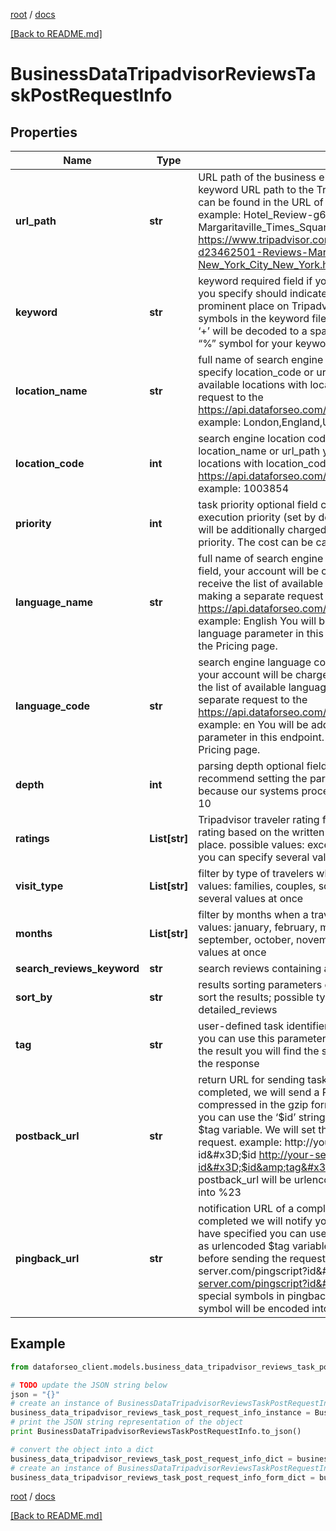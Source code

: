 [root](./../ "root") / [docs](./ "docs")

[[Back to README.md]](./../README.md "[Back to README.md]")

# BusinessDataTripadvisorReviewsTaskPostRequestInfo

## Properties

Name | Type | Description | Notes
------------ | ------------- | ------------- | -------------
**url_path** | **str** | URL path of the business entity required field if you do not specify keyword URL path to the Tripadvisor page of the business entity; can be found in the URL of the business entity on Tripadvisor example: Hotel_Review-g60763-d23462501-Reviews-Margaritaville_Times_Square-New_York_City_New_York.html https://www.tripadvisor.com/Hotel_Review-g60763-d23462501-Reviews-Margaritaville_Times_Square-New_York_City_New_York.html | [optional]
**keyword** | **str** | keyword required field if you do not specify url_path the keyword you specify should indicate a name of an existing business or prominent place on Tripadvisor; you can specify up to 700 symbols in the keyword filed; all %## will be decoded (plus symbol ‘+’ will be decoded to a space character); if you need to use the “%” symbol for your keyword, please specify it as “%25” | [optional]
**location_name** | **str** | full name of search engine location required field if you don’t specify location_code or url_path you can receive the list of available locations with location_name by making a separate request to the https://api.dataforseo.com/v3/business_data/tripadvisor/locations example: London,England,United Kingdom | [optional]
**location_code** | **int** | search engine location code required field if you don’t specify location_name or url_path you can receive the list of available locations with location_code by making a separate request to the https://api.dataforseo.com/v3/business_data/tripadvisor/locations example: 1003854 | [optional]
**priority** | **int** | task priority optional field can take the following values: 1 – normal execution priority (set by default) 2 – high execution priority You will be additionally charged for the tasks with high execution priority. The cost can be calculated on the Pricing page. | [optional]
**language_name** | **str** | full name of search engine language optional field if you use this field, your account will be charged for one extra request you can receive the list of available languages with language_name by making a separate request to the https://api.dataforseo.com/v3/business_data/tripadvisor/languages example: English You will be additionally charged for setting a language parameter in this endpoint. The cost can be calculated on the Pricing page. | [optional]
**language_code** | **str** | search engine language code optional field if you use this field, your account will be charged for one extra request you can receive the list of available languages with language_code by making a separate request to the https://api.dataforseo.com/v3/business_data/tripadvisor/languages example: en You will be additionally charged for setting a language parameter in this endpoint. The cost can be calculated on the Pricing page. | [optional]
**depth** | **int** | parsing depth optional field number of reviews in SERP we strongly recommend setting the parsing depth in the multiples of ten, because our systems processes ten reviews in a row default value: 10 | [optional]
**ratings** | **List[str]** | Tripadvisor traveler rating for a place of interest optional field rating based on the written reviews by a traveler after they visited a place. possible values: excellent, very_good, average, poor, terrible you can specify several values at once | [optional]
**visit_type** | **List[str]** | filter by type of travelers who left a review optional field possible values: families, couples, solo, business, friends you can specify several values at once | [optional]
**months** | **List[str]** | filter by months when a traveler made a visit optional field possible values: january, february, march, april, may, april, june, july, august, september, october, november, december you can specify several values at once | [optional]
**search_reviews_keyword** | **str** | search reviews containing a specified keyword example: dessert | [optional]
**sort_by** | **str** | results sorting parameters optional field you can use this field to sort the results; possible types of sorting: most_recent detailed_reviews | [optional]
**tag** | **str** | user-defined task identifier optional field the character limit is 255 you can use this parameter to identify the task and match it with the result you will find the specified tag value in the data object of the response | [optional]
**postback_url** | **str** | return URL for sending task results optional field once the task is completed, we will send a POST request with its results compressed in the gzip format to the postback_url you specified you can use the ‘$id’ string as a $id variable and ‘$tag’ as urlencoded $tag variable. We will set the necessary values before sending the request. example: http://your-server.com/postbackscript?id&#x3D;$id http://your-server.com/postbackscript?id&#x3D;$id&amp;tag&#x3D;$tag Note: special symbols in postback_url will be urlencoded; i.a., the # symbol will be encoded into %23 | [optional]
**pingback_url** | **str** | notification URL of a completed task optional field when a task is completed we will notify you by GET request sent to the URL you have specified you can use the ‘$id’ string as a $id variable and ‘$tag’ as urlencoded $tag variable. We will set the necessary values before sending the request. example: http://your-server.com/pingscript?id&#x3D;$id http://your-server.com/pingscript?id&#x3D;$id&amp;tag&#x3D;$tag Note: special symbols in pingback_url will be urlencoded; i.a., the # symbol will be encoded into %23 | [optional]

## Example

```python
from dataforseo_client.models.business_data_tripadvisor_reviews_task_post_request_info import BusinessDataTripadvisorReviewsTaskPostRequestInfo

# TODO update the JSON string below
json = "{}"
# create an instance of BusinessDataTripadvisorReviewsTaskPostRequestInfo from a JSON string
business_data_tripadvisor_reviews_task_post_request_info_instance = BusinessDataTripadvisorReviewsTaskPostRequestInfo.from_json(json)
# print the JSON string representation of the object
print BusinessDataTripadvisorReviewsTaskPostRequestInfo.to_json()

# convert the object into a dict
business_data_tripadvisor_reviews_task_post_request_info_dict = business_data_tripadvisor_reviews_task_post_request_info_instance.to_dict()
# create an instance of BusinessDataTripadvisorReviewsTaskPostRequestInfo from a dict
business_data_tripadvisor_reviews_task_post_request_info_form_dict = business_data_tripadvisor_reviews_task_post_request_info.from_dict(business_data_tripadvisor_reviews_task_post_request_info_dict)
```

  

[root](./../ "root") / [docs](./ "docs")

[[Back to README.md]](./../README.md "[Back to README.md]")